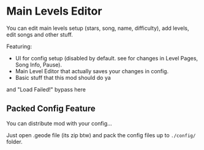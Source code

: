 
# Main Levels Editor

You can edit main levels setup (stars, song, name, difficulty), add levels, edit songs and other stuff.

Featuring:
- UI for config setup (disabled by default. see for changes in Level Pages, Song Info, Pause).
- Main Level Editor that actually saves your changes in config.
- Basic stuff that this mod should do ya

and <cr>"Load Failed!"</c> <cl>bypass</c> here

## Packed Config Feature

You can distribute mod with your config...

Just open .geode file (its zip btw) and pack the config files up to `./config/` folder.

